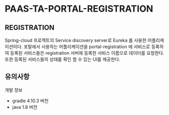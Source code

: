 # PAAS-TA-PORTAL-REGISTRATION

## REGISTRATION
Spring-cloud 프로젝트의 Service discovery server로 Eureka 를 사용한 어플리케이션이다. 
포탈에서 사용하는 어플리케이션을 portal-registration 에 서비스로 등록하여 등록된 서비스들은 registration 서버에 등록한 서비스 이름으로 데이터를 요청한다. 
또한 등록된 서비스들의 상태를 확인 할 수 있는 UI를 제공한다.

## 유의사항

개발 정보
- gradle 4.10.3 버전
- java 1.8 버전


